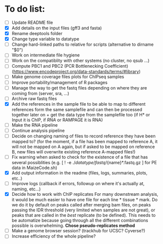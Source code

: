 # To do list:

- [ ] Update README file
- [x] Add details on the input files (gff3 and fasta)
- [x] Rename deeptools folder
- [x] Change type variable to datatype
- [ ] Change hard-linked paths to relative for scripts (alternative to dirname "$0")
- [ ] Work on intermediate file hygiene
- [ ] Work on the compatiblity with other systems (no cluster, no qsub ...)
- [ ] Compute PBC1 and PBC2 (PCR Bottlenecking Coefficient) (https://www.encodeproject.org/data-standards/terms/#library)
- [ ] Make genome coverage files plots for ChIPseq samples
- [ ] Improve portability/management of R packages
- [ ] Manage the way to get the fastq files depending on where they are coming from (server, sra, ...)
- [ ] Archive raw fastq files
- [x] Add the references in the sample file to be able to map to different references form the same samplefile and can then be processed together later on +
get the data type from the samplefile too (if H* or Input it is ChIP, if *RNA* or RAMPAGE it is RNA)
- [ ] Make the RNA pipeline
- [ ] Continue analysis pipeline
- [ ] Decide on changing naming of files to record reference they have been mapped to? (for the moment, if a file has been mapped to reference A, it will not be mapped on A again, but if asked to be mapped on reference B, new files will overwrite existing reference A-mapped files!)
- [ ] Fix warning when asked to check for the existence of a file that has several possiblities (e.g. [ ! -e ./$datatype/fastq/${name}*.fastq.gz ] for PE data in MaizeCode.sh)
- [x] Add output information in the readme (files, logs, summaries, plots, etc..)
- [ ] Improve logs (callback if errors, followup on where it's actually at, naming, etc...)
- [x] Decide how to work with ChIP replicates For many downstream analysis, it would be much easier to have one file for each line * tissue * mark. Do we do it by default on peaks called after merging bam files, on peaks passing the IDR threshold (very limited when samples are not great), or peaks that are called in the _best_ replicate (to be defined). This needs to be automatize because going through all the different combinations possible is overwhelming. __Chose pseudo-replicates method__
- [ ] Make a genome browser session? (trackhub for UCSC? Cyverse?)
- [ ] Increase efficiency of the whole pipeline?
